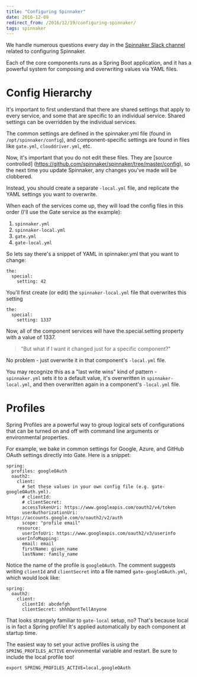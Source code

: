 ```yaml
---
title: "Configuring Spinnaker"
date: 2016-12-09
redirect_from: /2016/12/19/configuring-spinnaker/
tags: spinnaker
---
```


We handle numerous questions every day in the [Spinnaker Slack channel](
http://join.spinnaker.io/) related to configuring Spinnaker.

Each of the core components runs as a Spring Boot application, and it has a
powerful system for composing and overwriting values via YAML files.

# Config Hierarchy
It's important to first understand that there are shared settings that apply to
every service, and some that are specific to an individual service. Shared
settings can be overridden by the individual services.

The common settings are defined in the spinnaker.yml  file (found in
`/opt/spinnaker/config`), and component-specific settings are found in files like
`gate.yml`, `clouddriver.yml`, etc.

Now, it's important that you do not edit these files. They are [source controlled]
(https://github.com/spinnaker/spinnaker/tree/master/config), so the next time
you update Spinnaker, any changes you've made will be clobbered.

Instead, you should create a separate `-local.yml`  file, and replicate the YAML
settings you want to overwrite.

When each of the services come up, they will load the config files in this order
(I'll use the Gate service as the example):

 1. `spinnaker.yml`
 2. `spinnaker-local.yml`
 3. `gate.yml`
 4. `gate-local.yml`

 So lets say there's a snippet of YAML in spinnaker.yml  that you want to change:

```
the:
  special:
    setting: 42
```

You'll first create (or edit) the `spinnaker-local.yml`  file that overwrites this
setting

```
the:
  special:
    setting: 1337
```

Now, all of the component services will have the.special.setting  property with
a value of 1337.

> "But what if I want it changed just for a specific component?"

No problem - just overwrite it in that component's `-local.yml`  file.

You may recognize this as a "last write wins" kind of pattern - `spinnaker.yml`
sets it to a default value, it's overwritten in `spinnaker-local.yml`, and then
overwritten again in a component's `-local.yml`  file.

# Profiles
Spring Profiles are a powerful way to group logical sets of configurations that
can be turned on and off with command line arguments or environmental
properties.

For example, we bake in common settings for Google, Azure, and GitHub OAuth
settings directly into  Gate. Here is a snippet:

```
spring:
  profiles: googleOAuth
  oauth2:
    client:
      # Set these values in your own config file (e.g. gate-googleOAuth.yml).
      # clientId:
      # clientSecret:
      accessTokenUri: https://www.googleapis.com/oauth2/v4/token
      userAuthorizationUri: https://accounts.google.com/o/oauth2/v2/auth
      scope: "profile email"
    resource:
      userInfoUri: https://www.googleapis.com/oauth2/v3/userinfo
    userInfoMapping:
      email: email
      firstName: given_name
      lastName: family_name
```

Notice the name of the profile is `googleOAuth`. The comment suggests writing
`clientId`  and `clientSecret` into a file named `gate-googleOAuth.yml`, which would look
like:

```
spring:
  oauth2:
    client:
      clientId: abcdefgh
      clientSecret: shhhDontTellAnyone
```

That looks strangely familiar to `gate-local`  setup, no? That's because local is
in fact a Spring profile! It's applied automatically by each component at
startup time.

The easiest way to set your active profiles is using the `SPRING_PROFILES_ACTIVE`
environmental variable and restart. Be sure to include the local profile too!

```
export SPRING_PROFILES_ACTIVE=local,googleOAuth
```
